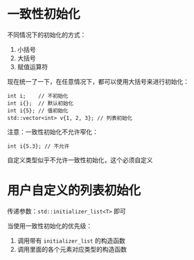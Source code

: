 # 一致性初始化

不同情况下的初始化的方式：
1. 小括号
2. 大括号
3. 赋值运算符

现在统一了一下，在任意情况下，都可以使用大括号来进行初始化：
```
int i;    // 不初始化
int i{};  // 默认初始化
int i{5}; // 值初始化
std::vector<int> v{1, 2, 3}; // 列表初始化
```

注意：一致性初始化不允许窄化：
```
int i{5.3}; // 不允许
```

自定义类型似乎不允许一致性初始化，这个必须自定义

# 用户自定义的列表初始化

传递参数：`std::initializer_list<T>` 即可

当使用一致性初始化的优先级：
1. 调用带有 `initializer_list` 的构造函数
2. 调用里面的各个元素对应类型的构造函数